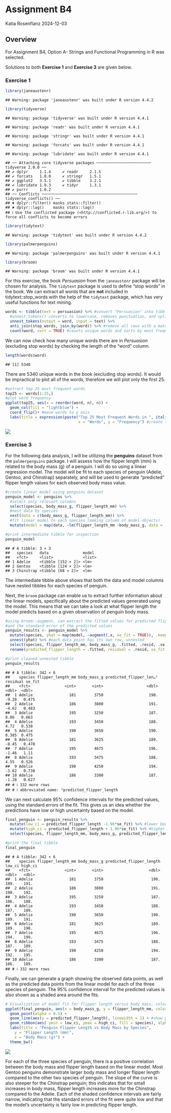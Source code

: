 Assignment B4
================
Katia Rosenflanz
2024-12-03

## Overview

For Assignment B4, Option A- Strings and Functional Programming in R was
selected.

Solutions to both **Exercise 1** and **Exercise 3** are given below.

### Exercise 1

``` r
library(janeaustenr)
```

    ## Warning: package 'janeaustenr' was built under R version 4.4.2

``` r
library(tidyverse)
```

    ## Warning: package 'tidyverse' was built under R version 4.4.1

    ## Warning: package 'readr' was built under R version 4.4.1

    ## Warning: package 'stringr' was built under R version 4.4.1

    ## Warning: package 'forcats' was built under R version 4.4.1

    ## Warning: package 'lubridate' was built under R version 4.4.1

    ## ── Attaching core tidyverse packages ──────────────────────── tidyverse 2.0.0 ──
    ## ✔ dplyr     1.1.4     ✔ readr     2.1.5
    ## ✔ forcats   1.0.0     ✔ stringr   1.5.1
    ## ✔ ggplot2   3.5.1     ✔ tibble    3.2.1
    ## ✔ lubridate 1.9.3     ✔ tidyr     1.3.1
    ## ✔ purrr     1.0.2     
    ## ── Conflicts ────────────────────────────────────────── tidyverse_conflicts() ──
    ## ✖ dplyr::filter() masks stats::filter()
    ## ✖ dplyr::lag()    masks stats::lag()
    ## ℹ Use the conflicted package (<http://conflicted.r-lib.org/>) to force all conflicts to become errors

``` r
library(tidytext)
```

    ## Warning: package 'tidytext' was built under R version 4.4.2

``` r
library(palmerpenguins)
```

    ## Warning: package 'palmerpenguins' was built under R version 4.4.1

``` r
library(broom)
```

    ## Warning: package 'broom' was built under R version 4.4.1

For this exercise, the book *Persuasion* from the `janeaustenr` package
will be chosen for analysis. The `tidytext` package is used to define
“stop words” in the book. We can extract all words that are **not**
included in tidytext::stop_words with the help of the `tidytext`
package, which has very useful functions for text mining.

``` r
words <- tibble(text = persuasion) %>% #convert "Persuasion" into tibble  
  #unnest_tokens() converts to lowercase, removes punctuation, and splits into one word per row
  unnest_tokens(output = word, input = text) %>%
  anti_join(stop_words, join_by(word)) %>% #remove all rows with a match in stop_words
  count(word, sort = TRUE) #counts unique words and sorts by most frequent
```

We can now check how many unique words there are in *Persuasion*
(excluding stop words) by checking the length of the “word” column.

``` r
length(words$word)
```

    ## [1] 5340

There are 5340 unique words in the book (excluding stop words). It would
be impractical to plot all of the words, therefore we will plot only the
first 25.

``` r
#extract top 25 most frequent words 
top25 <- words[1:25,]
#plot word frequency
ggplot(top25, aes(x = reorder(word, n), n)) + 
  geom_col(fill = "lightblue") + 
  coord_flip()+ #move words to y axis 
  labs(title = expression(paste("Top 25 Most Frequent Words in ", italic("Persuasion"))),
                                x = "Words", y = "Frequency") #create title with italicized book title
```

![](Assignment-B4_files/figure-gfm/unnamed-chunk-4-1.png)<!-- -->

### Exercise 3

For the following data analysis, I will be utilizing the **penguins**
dataset from the `palmerpenguins` package. I will assess how the flipper
length (mm) is related to the body mass (g) of a penguin. I will do so
using a linear regression model. The model will be fit to each species
of penguin (Adelie, Gentoo, and Chinstrap) separately, and will be used
to generate “predicted” flipper length values for each observed body
mass value.

``` r
#create linear model using penguins dataset 
penguin_model <- penguins %>%
  #select only relevant columns
  select(species, body_mass_g, flipper_length_mm) %>%
  #nest data by species
  nest(data = c(body_mass_g, flipper_length_mm)) %>%
  #fit linear model to each species (making column of model objects)
  mutate(model = map(data, ~lm(flipper_length_mm ~body_mass_g, data = .)))

#print intermediate tibble for inspection 
penguin_model
```

    ## # A tibble: 3 × 3
    ##   species   data               model 
    ##   <fct>     <list>             <list>
    ## 1 Adelie    <tibble [152 × 2]> <lm>  
    ## 2 Gentoo    <tibble [124 × 2]> <lm>  
    ## 3 Chinstrap <tibble [68 × 2]>  <lm>

The intermediate tibble above shows that both the data and model columns
have nested tibbles for each species of penguin.

Next, the `broom` package can enable us to extract further information
about the linear models, specifically about the predicted values
generated using the model. This means that we can take a look at what
flipper length the model predicts based on a given observation of
penguin body mass.

``` r
#using broom::augment, can extract the fitted values for predicted flipper length based on each observed body mass value
#and the standard error of the predicted values
penguin_results <- penguin_model %>%
  mutate(species, yhat = map(model, ~augment(.x, se_fit = TRUE)), .keep = "none") %>%  #adds information about each observation using the model
  unnest(yhat) %>% #each data point has its own row, unnested
  select(species, flipper_length_mm, body_mass_g, .fitted, .resid, .se.fit) %>% #select only useful columns
  rename(predicted_flipper_length = .fitted, residual = .resid, se_fit = .se.fit) #rename columns for readability

#print cleaned unnested tibble 
penguin_results
```

    ## # A tibble: 342 × 6
    ##    species flipper_length_mm body_mass_g predicted_flipper_len…¹ residual se_fit
    ##    <fct>               <int>       <int>                   <dbl>    <dbl>  <dbl>
    ##  1 Adelie                181        3750                    190.   -9.28   0.475
    ##  2 Adelie                186        3800                    191.   -4.62   0.483
    ##  3 Adelie                195        3250                    187.    8.06   0.663
    ##  4 Adelie                193        3450                    188.    4.72   0.538
    ##  5 Adelie                190        3650                    190.    0.385  0.475
    ##  6 Adelie                181        3625                    189.   -8.45   0.478
    ##  7 Adelie                195        4675                    196.   -1.46   1.11 
    ##  8 Adelie                193        3475                    188.    4.55   0.526
    ##  9 Adelie                190        4250                    194.   -3.62   0.738
    ## 10 Adelie                186        3300                    187.   -1.28   0.627
    ## # ℹ 332 more rows
    ## # ℹ abbreviated name: ¹​predicted_flipper_length

We can next calculate 95% confidence intervals for the predicted values,
using the standard errors of the fit. This gives us an idea whether the
predictions have low or high uncertainty based on the model.

``` r
final_penguin <- penguin_results %>%
  mutate(low_ci = predicted_flipper_length -1.96*se_fit) %>% #lower bound of 95% confidence interval
  mutate(high_ci = predicted_flipper_length + 1.96*se_fit) %>% #higher bound of 95% confidence interval
  select(species, flipper_length_mm, body_mass_g, predicted_flipper_length, low_ci, high_ci)

#print the final tibble
final_penguin
```

    ## # A tibble: 342 × 6
    ##    species flipper_length_mm body_mass_g predicted_flipper_length low_ci high_ci
    ##    <fct>               <int>       <int>                    <dbl>  <dbl>   <dbl>
    ##  1 Adelie                181        3750                     190.   189.    191.
    ##  2 Adelie                186        3800                     191.   190.    192.
    ##  3 Adelie                195        3250                     187.   186.    188.
    ##  4 Adelie                193        3450                     188.   187.    189.
    ##  5 Adelie                190        3650                     190.   189.    191.
    ##  6 Adelie                181        3625                     189.   189.    190.
    ##  7 Adelie                195        4675                     196.   194.    199.
    ##  8 Adelie                193        3475                     188.   187.    189.
    ##  9 Adelie                190        4250                     194.   192.    195.
    ## 10 Adelie                186        3300                     187.   186.    189.
    ## # ℹ 332 more rows

Finally, we can generate a graph showing the observed data points, as
well as the predicted data points from the linear model for each of the
three species of penguin. The 95% confidence interval for the predicted
values is also shown as a shaded area around the fits.

``` r
# Visualization of model fit for flipper length versus body mass, colored by species of penguin
ggplot(final_penguin, aes(x = body_mass_g, y = flipper_length_mm, color = species)) +
  geom_point(alpha = 0.5) +
  geom_line(aes(y = predicted_flipper_length), linewidth = 1) + #show predicted values
  geom_ribbon(aes( ymin = low_ci, ymax = high_ci, fill = species), alpha = 0.3) +  #add 95% confidence interval
  labs(title = "Penguin Flipper Length vs Body Mass by Species",
    y = "Flipper Length (mm)",
    x = "Body Mass (g)") +
  theme_bw()
```

![](Assignment-B4_files/figure-gfm/unnamed-chunk-8-1.png)<!-- -->

For each of the three species of penguin, there is a positive
correlation between the body mass and flipper length based on the linear
model. Most Gentoo penguins demonstrate larger body mass and longer
flipper length compared to the other two species of penguin. The slope
of the curve is also steeper for the Chinstrap penguin; this indicates
that for small increases in body mass, flipper length increases more for
the Chinstrap compared to the Adelie. Each of the shaded confidence
intervals are fairly narrow, indicating that the standard errors of the
fit were quite low and that the model’s uncertainty is fairly low in
predicting flipper length.
